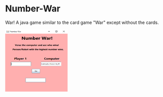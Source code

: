 # Number-War
War! A java game similar to the card game "War" except without the cards.

<img src = "images/numberWar.png" width = "200" height = "200">
